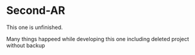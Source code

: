# Second-AR

This one is unfinished.

Many things happeed while developing this one
including deleted project without backup
